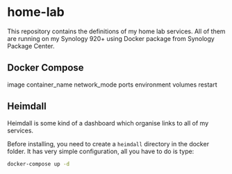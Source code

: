# home-lab

This repository contains the definitions of my home lab services. All of them are running on my Synology 920+ using Docker package from Synology Package Center.

## Docker Compose

image
container_name
network_mode
ports
environment
volumes
restart

## Heimdall

Heimdall is some kind of a dashboard which organise links to all of my services.

Before installing, you need to create a `heimdall` directory in the docker folder.
It has very simple configuration, all you have to do is type:

```bash
docker-compose up -d
```
